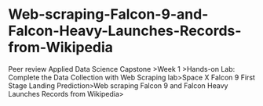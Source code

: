 # Web-scraping-Falcon-9-and-Falcon-Heavy-Launches-Records-from-Wikipedia
Peer review Applied Data Science Capstone >Week 1 >Hands-on Lab: Complete the Data Collection with Web Scraping lab>Space X Falcon 9 First Stage Landing Prediction>Web scraping Falcon 9 and Falcon Heavy Launches Records from Wikipedia>

